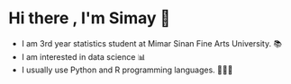   #                                                          Hi there , I'm Simay 👋


- I am 3rd year statistics student at Mimar Sinan Fine Arts University. 📚
- I am interested in data science 📊
- I usually use Python and R programming languages. 👩🏻‍💻



